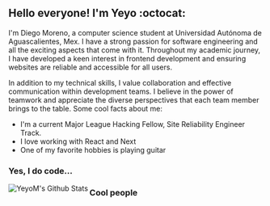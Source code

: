 ## Hello everyone! I'm Yeyo :octocat:

I'm Diego Moreno, a computer science student at Universidad Autónoma de Aguascalientes, Mex. I have a strong passion for software engineering and all the exciting aspects that come with it. Throughout my academic journey, I have developed a keen interest in frontend development and ensuring websites are reliable and accessible for all users.
<br />

In addition to my technical skills, I value collaboration and effective communication within development teams. I believe in the power of teamwork and appreciate the diverse perspectives that each team member brings to the table. Some cool facts about me:
<br />

*  I'm a current Major League Hacking Fellow, Site Reliability Engineer Track.
*  I love working with React and Next
*  One of my favorite hobbies is playing guitar

### Yes, I do code...
<img align="left" alt="YeyoM's Github Stats" src="https://github-readme-stats.vercel.app/api?username=YeyoM&show_icons=true&hide_border=true&theme=tokyonight" />

### Cool people


